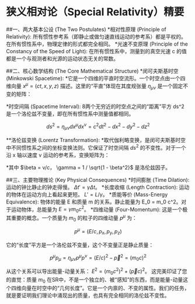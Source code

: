 # 狭义相对论（Special Relativity）精要
##一、两大基本公设 (The Two Postulates)
*相对性原理 (Principle of Relativity): 所有惯性参考系（即静止或做匀速直线运动的参考系）都是平权的。在所有惯性系中，物理定律的形式都完全相同。
*光速不变原理 (Principle of the Constancy of the Speed of Light): 在所有惯性系中，测量到的真空光速 c 的值都是一个与观测者和光源的运动状态无关的常数。

##二、核心数学结构 (The Core Mathematical Structure)
*闵可夫斯基时空 (Minkowski Spacetime):
*它是一个四维的平直时空流形。一个时空点由一个四维向量 $x^\mu = (ct, x, y, z)$ 描述。这里的“平直”体现在其度规张量 $\eta_{\mu\nu}$ 是一个固定不变的矩阵：

*时空间隔 (Spacetime Interval):
8两个无穷近的时空点之间的“距离”平方 ds^2 是一个洛伦兹不变量，即在所有惯性系中测量值都相同。
```math
ds^2 = \eta_{\mu\nu} dx^\mu dx^\nu = c^2 dt^2 - dx^2 - dy^2 - dz^2
```
**洛伦兹变换 (Lorentz Transformation):
*取代伽利略变换，是闵可夫斯基时空中不同惯性系之间的坐标变换法则。它保证了时空间隔 $ds^2$ 的不变性。对于一个沿 x 轴以速度 v 运动的参考系，变换矩阵为：

*其中 $\beta = v/c， \gamma = 1 / \sqrt{1 - \beta^2}$ 是洛伦兹因子。

##三、主要物理推论 (Key Physical Consequences)
*时间膨胀 (Time Dilation): 运动的钟比静止的钟走得慢。 $\Delta t' = \gamma \Delta t$。
*长度收缩 (Length Contraction): 运动的物体在运动方向上看起来更短。 $L' = L / \gamma$。
*质能等价 (Mass-Energy Equivalence): 物体的能量 E 和质量 m 的关系。静止能量为 E_0 = m_0 c^2。对于运动物体，总能量为 $E = \gamma m_0 c^2$。
*四维动量 (Four-Momentum):
这是一个极其重要的概念。一个质量为 $m_0$ 的粒子的四维动量 $p^\mu$ 为：
```math
p^\mu = (E/c, p_x, p_y, p_z)
```
它的“长度”平方是一个洛伦兹不变量，这个不变量正是静止质量：
```math
p^\mu p_\mu = \eta_{\mu\nu} p^\mu p^\nu = (E/c)^2 - \vec{p}^2 = (m_0 c)^2
```
从这个关系可以导出能量-动量关系： $E^2 = (m_0 c^2)^2 + (\vec{p}c)^2$。
这完美印证了您的直觉：质量 $m_0$ 在SR中，不是一个独立的、被“感知”的东西，而是能量-动量这个四维向量在时空中的“几何长度”。它是一个内禀的、不变的属性。我们的任务，就是要证明我们理论中涌现出的质量，也具有完全相同的洛伦兹不变性。
